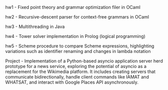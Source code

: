hw1 - Fixed point theory and grammar optimization filer in OCaml

hw2 - Recursive-descent parser for context-free grammars in OCaml

hw3 - Multithreading in Java

hw4 - Tower solver implementation in Prolog (logical programming)

hw5 - Scheme procedure to compare Scheme expressions, highlighting variations such as identifier renaming and changes in lambda notation

Project - Implementation of a Python-based asyncio application server herd prototype for a news service, exploring the potential of asyncio as a replacement for the Wikimedia platform. It includes creating servers that communicate bidirectionally, handle client commands like IAMAT and WHATSAT, and interact with Google Places API asynchronously.
